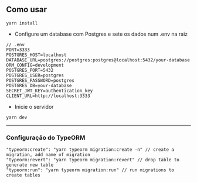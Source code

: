## Como usar

```
yarn install
```

- Configure um database com Postgres e sete os dados num .env na raiz

```
// .env
PORT=3333
POSTGRES_HOST=localhost
DATABASE_URL=postgres://postgres:postgres@localhost:5432/your-database
ORM_CONFIG=development
POSTGRES_PORT=5432
POSTGRES_USER=postgres
POSTGRES_PASSWORD=postgres
POSTGRES_DB=your-database
SECRET_JWT_KEY=authentication_key
CLIENT_URL=http://localhost:3333
```

- Inicie o servidor

```
yarn dev
```

---


### Configuração do TypeORM

```
"typeorm:create": "yarn typeorm migration:create -n" // create a migration, add name of migration
"typeorm:revert": "yarn typeorm migration:revert" // drop table to generate new table
"typeorm:run": "yarn typeorm migration:run" // run migrations to create tables
```
